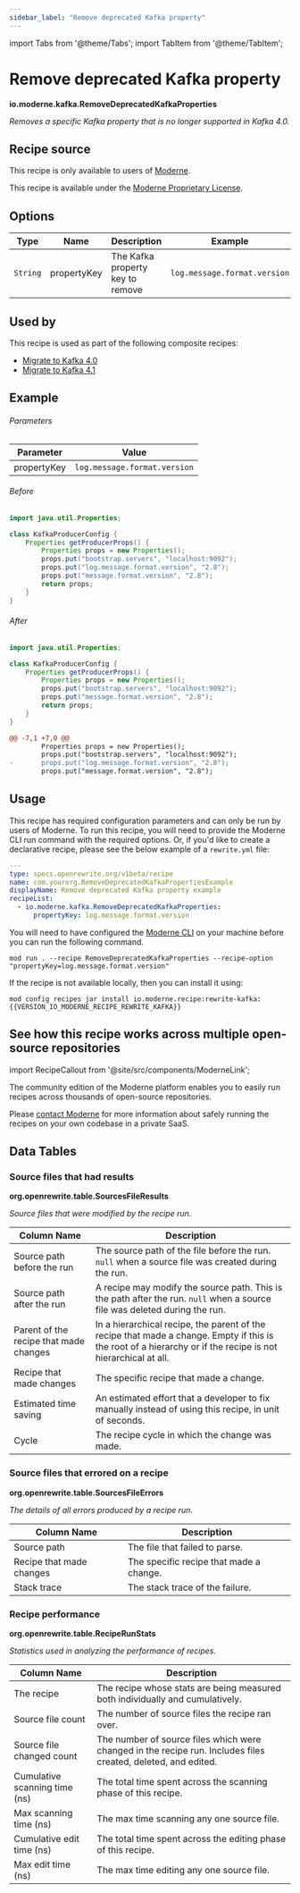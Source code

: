 ```yaml
---
sidebar_label: "Remove deprecated Kafka property"
---
```


import Tabs from '@theme/Tabs';
import TabItem from '@theme/TabItem';

# Remove deprecated Kafka property

**io.moderne.kafka.RemoveDeprecatedKafkaProperties**

_Removes a specific Kafka property that is no longer supported in Kafka 4.0._

## Recipe source

This recipe is only available to users of [Moderne](https://docs.moderne.io/).


This recipe is available under the [Moderne Proprietary License](https://docs.moderne.io/licensing/overview).

## Options

| Type | Name | Description | Example |
| -- | -- | -- | -- |
| `String` | propertyKey | The Kafka property key to remove | `log.message.format.version` |


## Used by

This recipe is used as part of the following composite recipes:

* [Migrate to Kafka 4.0](/recipes/kafka/migratetokafka40.md)
* [Migrate to Kafka 4.1](/recipes/kafka/migratetokafka41.md)

## Example

###### Parameters
| Parameter | Value |
| -- | -- |
|propertyKey|`log.message.format.version`|


<Tabs groupId="beforeAfter">
<TabItem value="java" label="java">


###### Before
```java
import java.util.Properties;

class KafkaProducerConfig {
    Properties getProducerProps() {
        Properties props = new Properties();
        props.put("bootstrap.servers", "localhost:9092");
        props.put("log.message.format.version", "2.8");
        props.put("message.format.version", "2.8");
        return props;
    }
}
```

###### After
```java
import java.util.Properties;

class KafkaProducerConfig {
    Properties getProducerProps() {
        Properties props = new Properties();
        props.put("bootstrap.servers", "localhost:9092");
        props.put("message.format.version", "2.8");
        return props;
    }
}
```

</TabItem>
<TabItem value="diff" label="Diff" >

```diff
@@ -7,1 +7,0 @@
        Properties props = new Properties();
        props.put("bootstrap.servers", "localhost:9092");
-       props.put("log.message.format.version", "2.8");
        props.put("message.format.version", "2.8");
```
</TabItem>
</Tabs>


## Usage

This recipe has required configuration parameters and can only be run by users of Moderne.
To run this recipe, you will need to provide the Moderne CLI run command with the required options. 
Or, if you'd like to create a declarative recipe, please see the below example of a `rewrite.yml` file:

```yaml title="rewrite.yml"
---
type: specs.openrewrite.org/v1beta/recipe
name: com.yourorg.RemoveDeprecatedKafkaPropertiesExample
displayName: Remove deprecated Kafka property example
recipeList:
  - io.moderne.kafka.RemoveDeprecatedKafkaProperties: 
      propertyKey: log.message.format.version
```

<Tabs groupId="projectType">
<TabItem value="moderne-cli" label="Moderne CLI">

You will need to have configured the [Moderne CLI](https://docs.moderne.io/user-documentation/moderne-cli/getting-started/cli-intro) on your machine before you can run the following command.

```shell title="shell"
mod run . --recipe RemoveDeprecatedKafkaProperties --recipe-option "propertyKey=log.message.format.version"
```

If the recipe is not available locally, then you can install it using:
```shell
mod config recipes jar install io.moderne.recipe:rewrite-kafka:{{VERSION_IO_MODERNE_RECIPE_REWRITE_KAFKA}}
```
</TabItem>
</Tabs>

## See how this recipe works across multiple open-source repositories

import RecipeCallout from '@site/src/components/ModerneLink';

<RecipeCallout link="https://app.moderne.io/recipes/io.moderne.kafka.RemoveDeprecatedKafkaProperties" />

The community edition of the Moderne platform enables you to easily run recipes across thousands of open-source repositories.

Please [contact Moderne](https://moderne.io/product) for more information about safely running the recipes on your own codebase in a private SaaS.
## Data Tables

<Tabs groupId="data-tables">
<TabItem value="org.openrewrite.table.SourcesFileResults" label="SourcesFileResults">

### Source files that had results
**org.openrewrite.table.SourcesFileResults**

_Source files that were modified by the recipe run._

| Column Name | Description |
| ----------- | ----------- |
| Source path before the run | The source path of the file before the run. `null` when a source file was created during the run. |
| Source path after the run | A recipe may modify the source path. This is the path after the run. `null` when a source file was deleted during the run. |
| Parent of the recipe that made changes | In a hierarchical recipe, the parent of the recipe that made a change. Empty if this is the root of a hierarchy or if the recipe is not hierarchical at all. |
| Recipe that made changes | The specific recipe that made a change. |
| Estimated time saving | An estimated effort that a developer to fix manually instead of using this recipe, in unit of seconds. |
| Cycle | The recipe cycle in which the change was made. |

</TabItem>

<TabItem value="org.openrewrite.table.SourcesFileErrors" label="SourcesFileErrors">

### Source files that errored on a recipe
**org.openrewrite.table.SourcesFileErrors**

_The details of all errors produced by a recipe run._

| Column Name | Description |
| ----------- | ----------- |
| Source path | The file that failed to parse. |
| Recipe that made changes | The specific recipe that made a change. |
| Stack trace | The stack trace of the failure. |

</TabItem>

<TabItem value="org.openrewrite.table.RecipeRunStats" label="RecipeRunStats">

### Recipe performance
**org.openrewrite.table.RecipeRunStats**

_Statistics used in analyzing the performance of recipes._

| Column Name | Description |
| ----------- | ----------- |
| The recipe | The recipe whose stats are being measured both individually and cumulatively. |
| Source file count | The number of source files the recipe ran over. |
| Source file changed count | The number of source files which were changed in the recipe run. Includes files created, deleted, and edited. |
| Cumulative scanning time (ns) | The total time spent across the scanning phase of this recipe. |
| Max scanning time (ns) | The max time scanning any one source file. |
| Cumulative edit time (ns) | The total time spent across the editing phase of this recipe. |
| Max edit time (ns) | The max time editing any one source file. |

</TabItem>

</Tabs>
